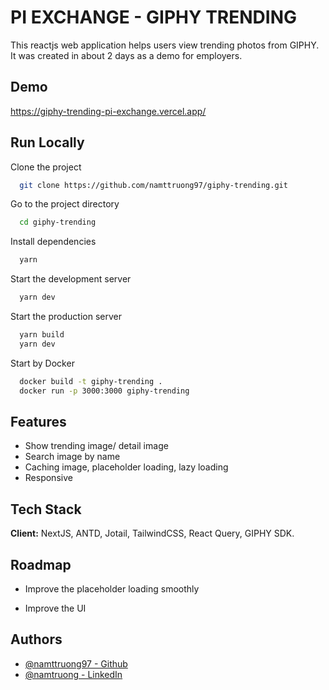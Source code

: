 # PI EXCHANGE - GIPHY TRENDING

This reactjs web application helps users view trending photos from GIPHY. It was created in about 2 days as a demo for employers.

## Demo

https://giphy-trending-pi-exchange.vercel.app/

## Run Locally

Clone the project

```bash
  git clone https://github.com/namttruong97/giphy-trending.git
```

Go to the project directory

```bash
  cd giphy-trending
```

Install dependencies

```bash
  yarn
```

Start the development server

```bash
  yarn dev
```

Start the production server

```bash
  yarn build
  yarn dev
```

Start by Docker

```bash
  docker build -t giphy-trending .
  docker run -p 3000:3000 giphy-trending
```

## Features

- Show trending image/ detail image
- Search image by name
- Caching image, placeholder loading, lazy loading
- Responsive

## Tech Stack

**Client:** NextJS, ANTD, Jotail, TailwindCSS, React Query, GIPHY SDK.

## Roadmap

- Improve the placeholder loading smoothly

- Improve the UI

## Authors

- [@namttruong97 - Github](https://github.com/namttruong97)
- [@namtruong - LinkedIn](https://www.linkedin.com/in/namttruong/)
